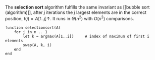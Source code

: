 
The **selection sort** algorithm fulfills the same invariant as [[bubble sort (algorithm)]], after $j$ iterations the $j$ largest elements are in the correct position, $I(j) = A[1 .. j] \uparrow$. It runs in $\Theta(n^{2})$ with $O(n^{2})$ comparisons.

```
function selectionsort(A)
	for i in n .. 1
		let k = argmax(A[1..i])		# index of maximum of first i elements
		swap(A, k, i)
	end
end
```